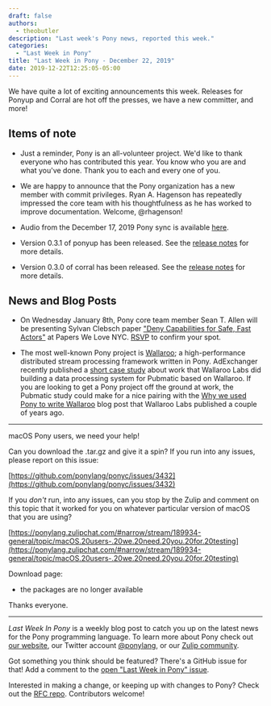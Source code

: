 ```yaml
---
draft: false
authors:
  - theobutler
description: "Last week's Pony news, reported this week."
categories:
  - "Last Week in Pony"
title: "Last Week in Pony - December 22, 2019"
date: 2019-12-22T12:25:05-05:00
---
```


We have quite a lot of exciting announcements this week. Releases for Ponyup and Corral are hot off the presses, we have a new committer, and more!
<!-- more -->

## Items of note

- Just a reminder, Pony is an all-volunteer project. We'd like to thank everyone who has contributed this year. You know who you are and what you've done. Thank you to each and every one of you.

- We are happy to announce that the Pony organization has a new member with commit privileges. Ryan A. Hagenson has repeatedly impressed the core team with his thoughtfulness as he has worked to improve documentation. Welcome, @rhagenson!

- Audio from the December 17, 2019 Pony sync is available [here](https://sync-recordings.ponylang.io/r/2019_12_17.m4a).

- Version 0.3.1 of ponyup has been released. See the [release notes](https://github.com/ponylang/ponyup/releases/tag/0.3.1) for more details.

- Version 0.3.0 of corral has been released. See the [release notes](https://github.com/ponylang/corral/releases/tag/0.3.0) for more details.

## News and Blog Posts

- On Wednesday January 8th, Pony core team member Sean T. Allen will be presenting Sylvan Clebsch paper ["Deny Capabilities for Safe, Fast Actors"](https://www.ponylang.io/media/papers/fast-cheap.pdf) at Papers We Love NYC. [RSVP](https://www.meetup.com/papers-we-love/events/267124284/) to confirm your spot.

- The most well-known Pony project is [Wallaroo](https://github.com/wallaroolabs/wallaroo); a high-performance distributed stream processing framework written in Pony. AdExchanger recently published a [short case study](https://adexchanger.com/platforms/pubmatic-slashes-infrastructure-costs-with-wallaroo-labs/) about work that Wallaroo Labs did building a data processing system for Pubmatic based on Wallaroo. If you are looking to get a Pony project off the ground at work, the Pubmatic study could make for a nice pairing with the [Why we used Pony to write Wallaroo](https://blog.wallaroolabs.com/2017/10/why-we-used-pony-to-write-wallaroo/) blog post that Wallaroo Labs published a couple of years ago.

---

macOS Pony users, we need your help!

Can you download the .tar.gz and give it a spin? If you run into any issues, please report on this issue:

[https://github.com/ponylang/ponyc/issues/3432](https://github.com/ponylang/ponyc/issues/3432)

If you *don't* run, into any issues, can you stop by the Zulip and comment on this topic that it worked for you on whatever particular version of macOS that you are using?

[https://ponylang.zulipchat.com/#narrow/stream/189934-general/topic/macOS.20users-.20we.20need.20you.20for.20testing](https://ponylang.zulipchat.com/#narrow/stream/189934-general/topic/macOS.20users-.20we.20need.20you.20for.20testing)

Download page:

- the packages are no longer available

Thanks everyone.

---

_Last Week In Pony_ is a weekly blog post to catch you up on the latest news for the Pony programming language. To learn more about Pony check out [our website](https://ponylang.io), our Twitter account [@ponylang](https://twitter.com/ponylang), or our [Zulip community](https://ponylang.zulipchat.com).

Got something you think should be featured? There's a GitHub issue for that! Add a comment to the [open "Last Week in Pony" issue](https://github.com/ponylang/ponylang.github.io/issues?q=is%3Aissue+is%3Aopen+label%3Alast-week-in-pony).

Interested in making a change, or keeping up with changes to Pony? Check out the [RFC repo](https://github.com/ponylang/rfcs). Contributors welcome!
